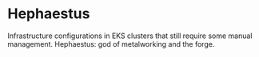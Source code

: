 # Hephaestus
Infrastructure configurations in EKS clusters that still require some manual management. Hephaestus: god of metalworking and the forge.
